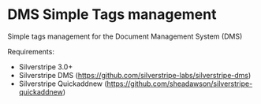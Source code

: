 DMS Simple Tags management
==========================

Simple tags management for the Document Management System (DMS)

Requirements:
- Silverstripe 3.0+
- Silverstripe DMS (https://github.com/silverstripe-labs/silverstripe-dms)
- Silverstripe Quickaddnew (https://github.com/sheadawson/silverstripe-quickaddnew)